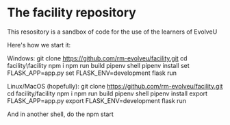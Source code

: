 # The facility repository

This resository is a sandbox of code for the use of the learners of EvolveU

Here's how we start it:

Windows:
git clone https://github.com/rm-evolveu/facility.git
cd facility\facility
npm i
npm run build
pipenv shell
pipenv install
set FLASK_APP=app.py
set FLASK_ENV=development
flask run

Linux/MacOS (hopefully):
git clone https://github.com/rm-evolveu/facility.git
cd facility/facility
npm i
npm run build
pipenv shell
pipenv install
export FLASK_APP=app.py
export FLASK_ENV=development
flask run


And in another shell, do the
npm start
